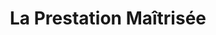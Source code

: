 ---
title: "La Prestation Maîtrisée"
url: /saint-maur-des-fosses/la-prestation-maitrisee/
shop: Allgemein
---